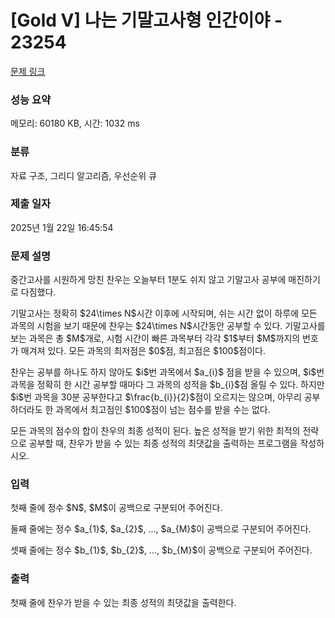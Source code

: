 # [Gold V] 나는 기말고사형 인간이야 - 23254 

[문제 링크](https://www.acmicpc.net/problem/23254) 

### 성능 요약

메모리: 60180 KB, 시간: 1032 ms

### 분류

자료 구조, 그리디 알고리즘, 우선순위 큐

### 제출 일자

2025년 1월 22일 16:45:54

### 문제 설명

<p>중간고사를 시원하게 망친 찬우는 오늘부터 1분도 쉬지 않고 기말고사 공부에 매진하기로 다짐했다.</p>

<p>기말고사는 정확히 $24\times N$시간 이후에 시작되며, 쉬는 시간 없이 하루에 모든 과목의 시험을 보기 때문에 찬우는 $24\times N$시간동안 공부할 수 있다. 기말고사를 보는 과목은 총 $M$개로, 시험 시간이 빠른 과목부터 각각 $1$부터 $M$까지의 번호가 매겨져 있다. 모든 과목의 최저점은 $0$점, 최고점은 $100$점이다.</p>

<p>찬우는 공부를 하나도 하지 않아도 $i$번 과목에서 $a_{i}$ 점을 받을 수 있으며, $i$번 과목을 정확히 한 시간 공부할 때마다 그 과목의 성적을 $b_{i}$점 올릴 수 있다. 하지만 $i$번 과목을 30분 공부한다고 $\frac{b_{i}}{2}$점이 오르지는 않으며, 아무리 공부하더라도 한 과목에서 최고점인 $100$점이 넘는 점수를 받을 수는 없다. </p>

<p>모든 과목의 점수의 합이 찬우의 최종 성적이 된다. 높은 성적을 받기 위한 최적의 전략으로 공부할 때, 찬우가 받을 수 있는 최종 성적의 최댓값을 출력하는 프로그램을 작성하시오.</p>

### 입력 

 <p>첫째 줄에 정수 $N$, $M$이 공백으로 구분되어 주어진다.</p>

<p>둘째 줄에는 정수 $a_{1}$, $a_{2}$, ..., $a_{M}$이 공백으로 구분되어 주어진다.</p>

<p>셋째 줄에는 정수 $b_{1}$, $b_{2}$, ..., $b_{M}$이 공백으로 구분되어 주어진다.</p>

### 출력 

 <p>첫째 줄에 찬우가 받을 수 있는 최종 성적의 최댓값을 출력한다.</p>

